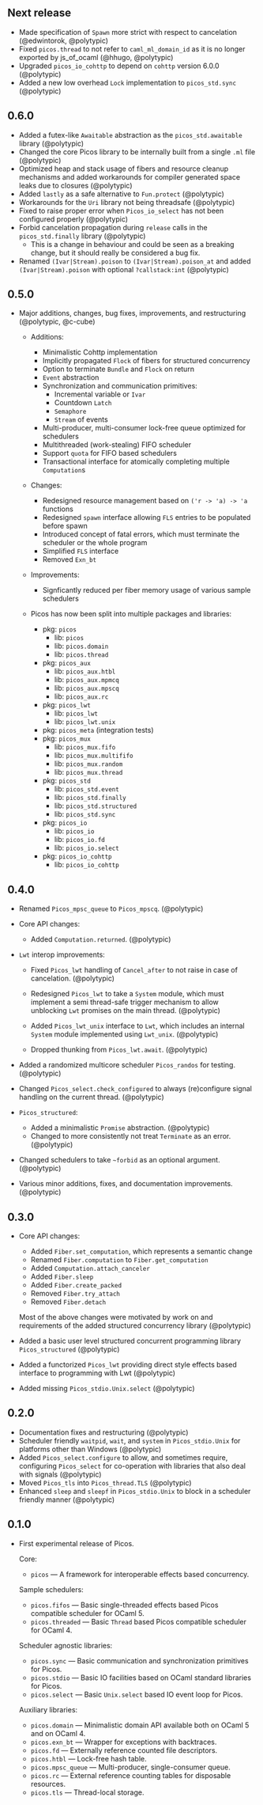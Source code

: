 ## Next release

- Made specification of `Spawn` more strict with respect to cancelation
  (@edwintorok, @polytypic)
- Fixed `picos.thread` to not refer to `caml_ml_domain_id` as it is no longer
  exported by js_of_ocaml (@hhugo, @polytypic)
- Upgraded `picos_io_cohttp` to depend on `cohttp` version 6.0.0 (@polytypic)
- Added a new low overhead `Lock` implementation to `picos_std.sync`
  (@polytypic)

## 0.6.0

- Added a futex-like `Awaitable` abstraction as the `picos_std.awaitable`
  library (@polytypic)
- Changed the core Picos library to be internally built from a single `.ml` file
  (@polytypic)
- Optimized heap and stack usage of fibers and resource cleanup mechanisms and
  added workarounds for compiler generated space leaks due to closures
  (@polytypic)
- Added `lastly` as a safe alternative to `Fun.protect` (@polytypic)
- Workarounds for the `Uri` library not being threadsafe (@polytypic)
- Fixed to raise proper error when `Picos_io_select` has not been configured
  properly (@polytypic)
- Forbid cancelation propagation during `release` calls in the
  `picos_std.finally` library (@polytypic)
  - This is a change in behaviour and could be seen as a breaking change, but it
    should really be considered a bug fix.
- Renamed `(Ivar|Stream).poison` to `(Ivar|Stream).poison_at` and added
  `(Ivar|Stream).poison` with optional `?callstack:int` (@polytypic)

## 0.5.0

- Major additions, changes, bug fixes, improvements, and restructuring
  (@polytypic, @c-cube)

  - Additions:

    - Minimalistic Cohttp implementation
    - Implicitly propagated `Flock` of fibers for structured concurrency
    - Option to terminate `Bundle` and `Flock` on return
    - `Event` abstraction
    - Synchronization and communication primitives:
      - Incremental variable or `Ivar`
      - Countdown `Latch`
      - `Semaphore`
      - `Stream` of events
    - Multi-producer, multi-consumer lock-free queue optimized for schedulers
    - Multithreaded (work-stealing) FIFO scheduler
    - Support `quota` for FIFO based schedulers
    - Transactional interface for atomically completing multiple `Computation`s

  - Changes:

    - Redesigned resource management based on `('r -> 'a) -> 'a` functions
    - Redesigned `spawn` interface allowing `FLS` entries to be populated before
      spawn
    - Introduced concept of fatal errors, which must terminate the scheduler or
      the whole program
    - Simplified `FLS` interface
    - Removed `Exn_bt`

  - Improvements:

    - Signficantly reduced per fiber memory usage of various sample schedulers

  - Picos has now been split into multiple packages and libraries:

    - pkg: `picos`
      - lib: `picos`
      - lib: `picos.domain`
      - lib: `picos.thread`
    - pkg: `picos_aux`
      - lib: `picos_aux.htbl`
      - lib: `picos_aux.mpmcq`
      - lib: `picos_aux.mpscq`
      - lib: `picos_aux.rc`
    - pkg: `picos_lwt`
      - lib: `picos_lwt`
      - lib: `picos_lwt.unix`
    - pkg: `picos_meta` (integration tests)
    - pkg: `picos_mux`
      - lib: `picos_mux.fifo`
      - lib: `picos_mux.multififo`
      - lib: `picos_mux.random`
      - lib: `picos_mux.thread`
    - pkg: `picos_std`
      - lib: `picos_std.event`
      - lib: `picos_std.finally`
      - lib: `picos_std.structured`
      - lib: `picos_std.sync`
    - pkg: `picos_io`
      - lib: `picos_io`
      - lib: `picos_io.fd`
      - lib: `picos_io.select`
    - pkg: `picos_io_cohttp`
      - lib: `picos_io_cohttp`

## 0.4.0

- Renamed `Picos_mpsc_queue` to `Picos_mpscq`. (@polytypic)

- Core API changes:

  - Added `Computation.returned`. (@polytypic)

- `Lwt` interop improvements:

  - Fixed `Picos_lwt` handling of `Cancel_after` to not raise in case of
    cancelation. (@polytypic)

  - Redesigned `Picos_lwt` to take a `System` module, which must implement a
    semi thread-safe trigger mechanism to allow unblocking `Lwt` promises on the
    main thread. (@polytypic)

  - Added `Picos_lwt_unix` interface to `Lwt`, which includes an internal
    `System` module implemented using `Lwt_unix`. (@polytypic)

  - Dropped thunking from `Picos_lwt.await`. (@polytypic)

- Added a randomized multicore scheduler `Picos_randos` for testing.
  (@polytypic)

- Changed `Picos_select.check_configured` to always (re)configure signal
  handling on the current thread. (@polytypic)

- `Picos_structured`:

  - Added a minimalistic `Promise` abstraction. (@polytypic)
  - Changed to more consistently not treat `Terminate` as an error. (@polytypic)

- Changed schedulers to take `~forbid` as an optional argument. (@polytypic)

- Various minor additions, fixes, and documentation improvements. (@polytypic)

## 0.3.0

- Core API changes:

  - Added `Fiber.set_computation`, which represents a semantic change
  - Renamed `Fiber.computation` to `Fiber.get_computation`
  - Added `Computation.attach_canceler`
  - Added `Fiber.sleep`
  - Added `Fiber.create_packed`
  - Removed `Fiber.try_attach`
  - Removed `Fiber.detach`

  Most of the above changes were motivated by work on and requirements of the
  added structured concurrency library (@polytypic)

- Added a basic user level structured concurrent programming library
  `Picos_structured` (@polytypic)

- Added a functorized `Picos_lwt` providing direct style effects based interface
  to programming with Lwt (@polytypic)

- Added missing `Picos_stdio.Unix.select` (@polytypic)

## 0.2.0

- Documentation fixes and restructuring (@polytypic)
- Scheduler friendly `waitpid`, `wait`, and `system` in `Picos_stdio.Unix` for
  platforms other than Windows (@polytypic)
- Added `Picos_select.configure` to allow, and sometimes require, configuring
  `Picos_select` for co-operation with libraries that also deal with signals
  (@polytypic)
- Moved `Picos_tls` into `Picos_thread.TLS` (@polytypic)
- Enhanced `sleep` and `sleepf` in `Picos_stdio.Unix` to block in a scheduler
  friendly manner (@polytypic)

## 0.1.0

- First experimental release of Picos.

  Core:

  - `picos` — A framework for interoperable effects based concurrency.

  Sample schedulers:

  - `picos.fifos` — Basic single-threaded effects based Picos compatible
    scheduler for OCaml 5.
  - `picos.threaded` — Basic `Thread` based Picos compatible scheduler for
    OCaml 4.

  Scheduler agnostic libraries:

  - `picos.sync` — Basic communication and synchronization primitives for Picos.
  - `picos.stdio` — Basic IO facilities based on OCaml standard libraries for
    Picos.
  - `picos.select` — Basic `Unix.select` based IO event loop for Picos.

  Auxiliary libraries:

  - `picos.domain` — Minimalistic domain API available both on OCaml 5 and on
    OCaml 4.
  - `picos.exn_bt` — Wrapper for exceptions with backtraces.
  - `picos.fd` — Externally reference counted file descriptors.
  - `picos.htbl` — Lock-free hash table.
  - `picos.mpsc_queue` — Multi-producer, single-consumer queue.
  - `picos.rc` — External reference counting tables for disposable resources.
  - `picos.tls` — Thread-local storage.
